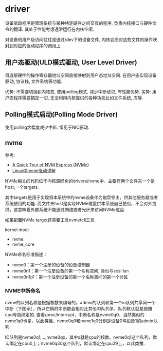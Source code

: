 # driver
设备驱动程序是管理系统与某种特定硬件之间交互的程序, 负责内核接口与硬件命令的翻译. 其处于性能考虑通常运行在内核空间.

对设备的用户级访问往往是通过/dev下的设备文件, 内核会把对这些文件的操作映射到对应的驱动程序的调用上.

## 用户态驱动(ULD模式驱动, User Level Driver)
将底层硬件的操作寄存器地址空间直接映射到用户态地址空间. 在用户态实现设备驱动, 协议栈, 文件系统等功能.

优势: 不需要切换到内核态, 使用polling模式, 减少中断请求, 有性能优势.
劣势: 用户态程序需要搞定一切, 无法利用内核提供的各种功能比如文件系统, 库等.

## Polling模式启动(Polling Mode Driver)
使用polling大幅度减少中断. 常见于NIC驱动.

## nvme
参考:
- [A Quick Tour of NVM Express (NVMe)](https://metebalci.com/blog/a-quick-tour-of-nvm-express-nvme/)
- [Linux中nvme驱动详解](https://developer.aliyun.com/article/596648)

NVMe相关的代码位于内核源码树的drivers/nvme中，主要有两个文件夹一个是host,一个targets.

其中targets是用于实现将本系统中的nvme设备作为磁盘导出，供其他服务器或者系统使用的功能. 而文件夹host是实现NVMe磁盘供本系统自己使用，不会对外提供，这意味着外部系统不能通过网络或者光纤来访问NVMe磁盘.

如果配置NVMe target还需要工具nvmetcli工具.

kernel mod:
- nvme
- nvme_core

NVMe命名标准描述：
- nvme0：第一个注册的设备的设备控制器
- nvme0n1：第一个注册设备的第一个名称空间, 类似与scsi lun
- nvme0n1p1：第一个注册设备的第一个名称空间的第一个分区

### NVME中断命名
nvme的队列名称是根据核数来编号的，admin的队列和第一个io队列共享同一个中断（下图示），所以它俩的中断数会相对比其他IO队列多，队列默认就是跟随cpu号而绑定的. 查看/proc/interrupt，中断名称是nvme0q0，当然类似的nvme1q0也是，以此类推，nvme0q0和nvme1q0分别是设备0与设备1的admin队列.

IO队列是nvme0q1,...,nvme0qx，其中x就是cpu的核数。nvme0q1这个队列，默认绑定在cpu0上；nvme0q30这个队列，默认绑定在cpu29上，以此类推.
